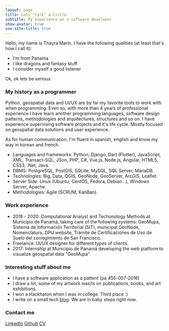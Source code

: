 ```yaml
---
layout: page
title: Lets "talk" a little
subtitle: My experience as a software developer
show-avatar: true
use-site-title: true
---
```


Hello, my name is Thayra Marín. I have the following qualities (at least that's how I call it):

- I'm from Panama
- I like dragons and fantasy stuff
- I consider myself a good listener

Ok, ok lets be serious

### My history as a programmer


Python, geospatial data and UI/UX are by far my favorite tools to work with when programming. Even so, with more than 4 years of professional experience I have learn another programming languages, software design patterns, methodologies and arquitectures, structures and so on. I have experience supervising software projects and it's life cycle. Mostly focused on geospatial data solutions and user experience.  

As for human communication, I'm fluent in spanish, english and know my way in korean and french. 

- Languages and frameworks: Python, Django, Dart (Flutter), JavaScript, XML, Transact-SQL, JSon, PHP, C#, Vue.js, Node.js, Angular, HTML5, CSS3,  .Net, Java.
- DBMS: PostgreSQL, PostGIS, SQLite, MySQL, SQL Server, MariaDB.           
- Technologies: Big, Data, QGIS, GeoNode, GeoServer, ArcGIS, Leaflet.
- Server Side: Linux (Ubuntu, CentOS, Fedora, Debian...), Windows Server, Apache. 
- Methodologies: Agile (SCRUM, KanBan).

### Work experience

- 2018 - 2020: Computational Analyst and Techonology Methods at Municipio de Panamá, taking care of the following systems: GeoMupa, Sistema de Información Territorial (SIT), municipal GeoNode, Nomenclatura, DPU website, Trámite de Certificaciones de Uso de Suelo del corregimiento de San Francisco. 
- Freelance: UI/UX designer for different types of clients.
- 2017: Internship at Municipio de Panamá developing the web platform to visualize geospatial data "GeoMupa".


### Interesting stuff about me

- I have a software application as a pattent (pa 455-007-2016)
- I draw a lot, some of my artwork was/is on publications, books, and art exhibitions.
- I won a Hackhaton when I was in college. Third place :) 
- I write on a small tech [blog](https://www.anotherprogrammer.com/). We are in baby steps right now. 

### Contact me
[LinkedIn](https://www.linkedin.com/in/thayra-marin-90602b135/)
[Github](https://github.com/Thayvee)
[CV](https://https://docs.google.com/document/d/1lhRjAYYaSlIivmT4HhFdvM_5caogOvw9aocXIVKQLjc/edit?usp=sharing)

